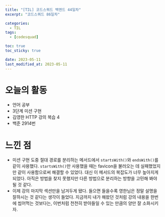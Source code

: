 ```yaml
---
title: "[TIL] 코드스쿼드 백엔드 44일차"
excerpt: "코드스쿼드 86일차"

categories:
  - TIL
tags:
  - [codesquad]

toc: true
toc_sticky: true

date: 2023-05-11
last_modified_at: 2023-05-11
---
```


# 오늘의 활동

- 언어 공부
- 3단계 미션 구현
- 김영한 HTTP 강의 복습 4
- 백준 2914번

# 느낀 점

- 미션 구현 도중 절대 경로를 분리하는 메서드에서 `startsWith()`와 `endsWith()`를 같이 사용했다. `startsWith()`만 사용했을 때는 favicon을 불러오는 데 실패했었지만 같이 사용함으로써 해결할 수 있었다. 대신 이 메서드의 복잡도가 너무 높아지게 되었다. 아직은 방법을 찾지 못했지만 다른 방법으로 분리하는 방향을 고민해 봐야 될 것 같다.
- 이제 강의 마지막 섹션만을 남겨두게 됐다. 들으면 들을수록 영한님은 정말 설명을 잘하시는 것 같다는 생각이 들었다. 지금까지 내가 해왔던 것처럼 강의 내용을 한번에 씹어먹는 것보다는, 이번처럼 천천히 받아들일 수 있는 만큼의 양만 잘 소화시키자.